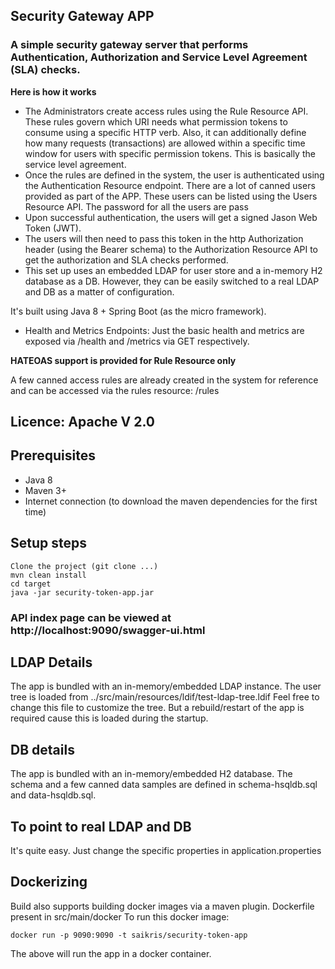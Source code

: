 ## Security Gateway APP
### A simple security gateway server that performs Authentication, Authorization and Service Level Agreement (SLA) checks.

**Here is how it works**
* The Administrators create access rules using the Rule Resource API. These rules govern which URI needs what permission tokens to consume using a specific HTTP verb. Also, it can additionally define how many requests (transactions) are allowed within a specific time window for users with specific permission tokens. This is basically the service level agreement.
* Once the rules are defined in the system, the user is authenticated using the Authentication Resource endpoint. There are a lot of canned users provided as part of the APP. These users can be listed using the Users Resource API. The password for all the users are pass
* Upon successful authentication, the users will get a signed Jason Web Token (JWT).
* The users will then need to pass this token in the http Authorization header (using the Bearer schema) to the Authorization Resource API to get the authorization and SLA checks performed.
* This set up uses an embedded LDAP for user store and a in-memory H2 database as a DB. However, they can be easily switched to a real LDAP and DB as a matter of configuration.

It's built using Java 8 + Spring Boot (as the micro framework).
* Health and Metrics Endpoints: Just the basic health and metrics are exposed via /health and /metrics via GET respectively.

**HATEOAS support is provided for Rule Resource only**

A few canned access rules are already created in the system for reference and can be accessed via the rules resource: /rules
## Licence: Apache V 2.0
## Prerequisites
* Java 8
* Maven 3+
* Internet connection (to download the maven dependencies for the first time)

## Setup steps
```
Clone the project (git clone ...)
mvn clean install
cd target
java -jar security-token-app.jar
```
### API index page can be viewed at http://localhost:9090/swagger-ui.html

## LDAP Details
The app is bundled with an in-memory/embedded LDAP instance. The user tree is loaded from ../src/main/resources/ldif/test-ldap-tree.ldif
Feel free to change this file to customize the tree. But a rebuild/restart of the app is required cause this is loaded during the startup.

## DB details
The app is bundled with an in-memory/embedded H2 database. The schema and a few canned data samples are defined in schema-hsqldb.sql and data-hsqldb.sql.

## To point to real LDAP and DB
It's quite easy. Just change the specific properties in application.properties

## Dockerizing
Build also supports building docker images via a maven plugin.
Dockerfile present in src/main/docker
To run this docker image:
```
docker run -p 9090:9090 -t saikris/security-token-app
```
The above will run the app in a docker container.





